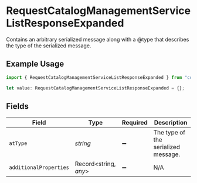 # RequestCatalogManagementServiceListResponseExpanded

Contains an arbitrary serialized message along with a @type that describes the type of the serialized message.

## Example Usage

```typescript
import { RequestCatalogManagementServiceListResponseExpanded } from "conductorone-sdk-typescript/sdk/models/shared";

let value: RequestCatalogManagementServiceListResponseExpanded = {};
```

## Fields

| Field                               | Type                                | Required                            | Description                         |
| ----------------------------------- | ----------------------------------- | ----------------------------------- | ----------------------------------- |
| `atType`                            | *string*                            | :heavy_minus_sign:                  | The type of the serialized message. |
| `additionalProperties`              | Record<string, *any*>               | :heavy_minus_sign:                  | N/A                                 |